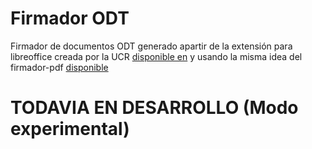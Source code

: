 # Firmador ODT

Firmador de documentos ODT generado apartir de la extensión para libreoffice 
creada por la UCR [disponible en](https://ci.ucr.ac.cr/firmadigital) y usando la misma idea del firmador-pdf [disponible](https://github.com/fdelapena/firmador-pdf)



# TODAVIA EN DESARROLLO (Modo experimental) 
